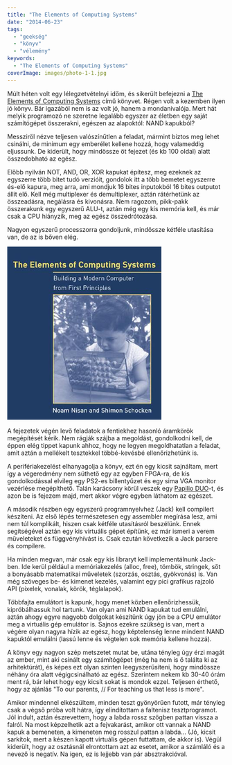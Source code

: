 ```yaml
---
title: "The Elements of Computing Systems"
date: "2014-06-23"
tags: 
  - "geekség"
  - "könyv"
  - "vélemény"
keywords:
  - "The Elements of Computing Systems"
coverImage: images/photo-1-1.jpg
---
```


Múlt héten volt egy lélegzetvételnyi időm, és sikerült befejezni a [The Elements of Computing Systems](http://www.nand2tetris.org/) című könyvet. Régen volt a kezemben ilyen jó könyv. Bár igazából nem is az volt jó, hanem a mondanivalója. Mert hát melyik programozó ne szeretne legalább egyszer az életben egy saját számítógépet összerakni, egészen az alapoktól: NAND kapukból?

Messziről nézve teljesen valószínűtlen a feladat, mármint biztos meg lehet csinálni, de minimum egy emberélet kellene hozzá, hogy valameddig eljussunk. De kiderült, hogy mindössze öt fejezet (és kb 100 oldal) alatt összedobható az egész.

Előbb nyilván NOT, AND, OR, XOR kapukat építesz, meg ezeknek az egyszerre több bitet tudó verzióit, gondolok itt a több bemetet egyszerre és-elő kapura, meg arra, ami mondjuk 16 bites inputokból 16 bites outputot állít elő. Kell még multiplexer és demultiplexer, aztán rátérhetünk az összeadásra, negálásra és kivonásra. Nem ragozom, pikk-pakk összerakunk egy egyszerű ALU-t, aztán még egy kis memória kell, és már csak a CPU hiányzik, meg az egész összedrótozása.

Nagyon egyszerű processzorra gondoljunk, mindössze kétféle utasítása van, de az is bőven elég.

![The-Elements-of-Computing-Systems-9780262640688](images/The-Elements-of-Computing-Systems-9780262640688.jpg)

A fejezetek végén levő feladatok a fentiekhez hasonló áramkörök megépítését kérik. Nem rágják szájba a megoldást, gondolkodni kell, de éppen elég tippet kapunk ahhoz, hogy ne legyen megoldhatatlan a feladat, amit aztán a mellékelt tesztekkel többé-kevésbé ellenőrizhetünk is.

A perifériakezelést elhanyagolja a könyv, ezt én egy kicsit sajnáltam, mert így a végeredmény nem süthető egy az egyben FPGA-ra, de kis gondolkodással elvileg egy PS2-es billentyűzet és egy sima VGA monitor vezérlése megépíthető. Talán karácsony körül veszek egy [Papilio DUO](https://www.kickstarter.com/projects/13588168/papilio-duo-drag-and-drop-fpga-circuit-lab-for-mak)\-t, és azon be is fejezem majd, mert akkor végre egyben láthatom az egészet.

A második részben egy egyszerű programnyelvhez (Jack) kell compilert készíteni. Az első lépés természetesen egy assembler megírása lesz, ami nem túl komplikált, hiszen csak kétféle utasításról beszélünk. Ennek segítségével aztán egy kis virtuális gépet építünk, ez már ismeri a verem műveleteket és függvényhívást is. Csak ezután következik a Jack parsere és compilere.

Ha minden megvan, már csak egy kis libraryt kell implementálnunk Jack-ben. Ide kerül például a memóriakezelés (alloc, free), tömbök, stringek, sőt a bonyásabb matematikai műveletek (szorzás, osztás, gyökvonás) is. Van még szöveges be- és kimenet kezelés, valamint egy pici grafikus rajzoló API (pixelek, vonalak, körök, téglalapok).

Többfajta emulátort is kapunk, hogy menet közben ellenőrizhessük, kipróbálhassuk hol tartunk. Van olyan ami NAND kapukat tud emulálni, aztán ahogy egyre nagyobb dolgokat készítünk úgy jön be a CPU emulátor meg a virtuális gép emulátor is. Sajnos ezekre szükség is van, mert a végére olyan nagyra hízik az egész, hogy képtelenség lenne mindent NAND kapuktól emulálni (lassú lenne és végtelen sok memória kellene hozzá).

A könyv egy nagyon szép metszetet mutat be, utána tényleg úgy érzi magát az ember, mint aki csinált egy számítógépet (még ha nem is ő találta ki az arhitektúrát), és képes ezt olyan szinten leegyszerűsíteni, hogy mindössze néhány óra alatt végigcsinálható az egész. Szerintem nekem kb 30-40 órám ment rá, bár lehet hogy egy kicsit sokat is mondok ezzel. Teljesen érthető, hogy az ajánlás "To our parents, // For teaching us that less is more".

Amikor mindennel elkészültem, minden teszt gyönyörűen futott, már tényleg csak a végső próba volt hátra, így elindítottam a faltenisz tesztprogramot. Jól indult, aztán észrevettem, hogy a labda rossz szögben pattan vissza a falról. Na most képzelhetik azt a fejvakarást, amikor ott vannak a NAND kapuk a bemeneten, a kimeneten meg rosszul pattan a labda... (Jó, kicsit sarkítok, mert a készen kapott virtuális gépen futtattam, de akkor is). Végül kiderült, hogy az osztásnál elrontottam azt az esetet, amikor a számláló és a nevező is negatív. Na igen, ez is lejjebb van pár absztrakcióval.

